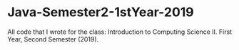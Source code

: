 # Java-Semester2-1stYear-2019
All code that I wrote for the class: Introduction to Computing Science II. First Year, Second Semester (2019).
